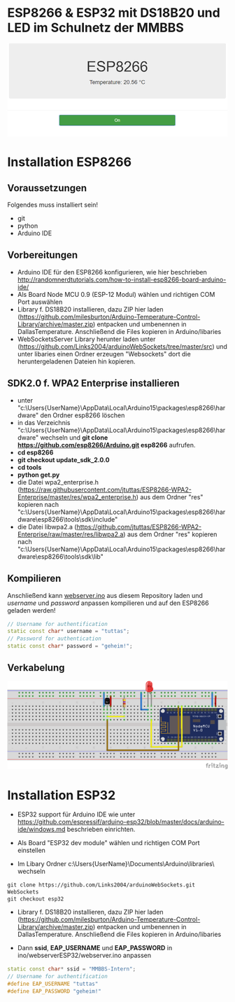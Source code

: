 # ESP8266 & ESP32 mit DS18B20 und LED im Schulnetz der MMBBS
![Screenshot](doc/screenshot.PNG)
# Installation ESP8266
## Voraussetzungen
Folgendes muss installiert sein!
- git
- python
- Arduino IDE
## Vorbereitungen
- Arduino IDE für den ESP8266 konfigurieren, wie hier beschrieben http://randomnerdtutorials.com/how-to-install-esp8266-board-arduino-ide/
- Als Board Node MCU 0.9 (ESP-12 Modul) wählen und richtigen COM Port auswählen
- Library f. DS18B20 installieren, dazu ZIP hier laden (https://github.com/milesburton/Arduino-Temperature-Control-Library/archive/master.zip) entpacken und umbenennen in DallasTemperature. Anschließend die Files kopieren in Arduino/libaries
- WebSocketsServer Library herunter laden unter (https://github.com/Links2004/arduinoWebSockets/tree/master/src) und unter libaries einen Ordner erzeugen "Websockets" dort die heruntergeladenen Dateien hin kopieren.
## SDK2.0 f. WPA2 Enterprise installieren
- unter "c:\Users\{UserName}\AppData\Local\Arduino15\packages\esp8266\hardware" den Ordner esp8266 löschen
- in das Verzeichnis "c:\Users\{UserName}\AppData\Local\Arduino15\packages\esp8266\hardware" wechseln und **git clone https://github.com/esp8266/Arduino.git esp8266** aufrufen.
- **cd esp8266**
- **git checkout update_sdk_2.0.0**
- **cd tools**
- **python get.py**
- die Datei wpa2_enterprise.h (https://raw.githubusercontent.com/jtuttas/ESP8266-WPA2-Enterprise/master/res/wpa2_enterprise.h) aus dem Ordner "res" kopieren nach "c:\Users\{UserName}\AppData\Local\Arduino15\packages\esp8266\hardware\esp8266\tools\sdk\include\"
- die Datei libwpa2.a (https://github.com/jtuttas/ESP8266-WPA2-Enterprise/raw/master/res/libwpa2.a) aus dem Ordner "res" kopieren nach "c:\Users\{UserName}\AppData\Local\Arduino15\packages\esp8266\hardware\esp8266\tools\sdk\lib\"
## Kompilieren
Anschließend kann [webserver.ino](https://github.com/jtuttas/ESP8266-WPA2-Enterprise/blob/master/ino/webserver/webserver.ino) aus diesem Repository laden und *username* und *password* anpassen  kompilieren und auf den ESP8266 geladen werden!
```c++
// Username for authentification
static const char* username = "tuttas";
// Password for authentication
static const char* password = "geheim!";
```
## Verkabelung
![Wireing](doc/steckplatine.png)
# Installation ESP32
- ESP32 support für Arduino IDE wie unter https://github.com/espressif/arduino-esp32/blob/master/docs/arduino-ide/windows.md beschrieben einrichten.

- Als Board "ESP32 dev module" wählen und richtigen COM Port einstellen

- Im Libary Ordner c:\Users\{UserName}\Documents\Arduino\libraries\ wechseln

```
git clone https://github.com/Links2004/arduinoWebSockets.git WebSockets
git checkout esp32
```
- Library f. DS18B20 installieren, dazu ZIP hier laden (https://github.com/milesburton/Arduino-Temperature-Control-Library/archive/master.zip) entpacken und umbenennen in DallasTemperature. Anschließend die Files kopieren in Arduino/libaries

- Dann **ssid**, **EAP_USERNAME** und **EAP_PASSWORD** in ino/webserverESP32/webserver.ino anpassen
```c++
static const char* ssid = "MMBBS-Intern";
// Username for authentification
#define EAP_USERNAME "tuttas"
#define EAP_PASSWORD "geheim!"

```